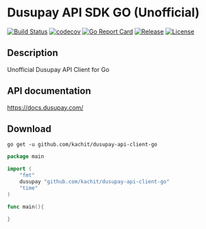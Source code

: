 # Dusupay API SDK GO (Unofficial)
[![Build Status](https://travis-ci.org/Kachit/dusupay-api-client-go.svg?branch=master)](https://travis-ci.org/Kachit/dusupay-api-client-go)
[![codecov](https://codecov.io/gh/Kachit/dusupay-api-client-go/branch/master/graph/badge.svg)](https://codecov.io/gh/Kachit/dusupay-api-client-go)
[![Go Report Card](https://goreportcard.com/badge/github.com/kachit/dusupay-api-client-go)](https://goreportcard.com/report/github.com/kachit/dusupay-api-client-go)
[![Release](https://img.shields.io/github/v/release/Kachit/dusupay-api-client-go.svg)](https://github.com/Kachit/dusupay-api-client-go/releases)
[![License](https://img.shields.io/github/license/mashape/apistatus.svg)](https://github.com/kachit/dusupay-api-client-go/blob/master/LICENSE)

## Description
Unofficial Dusupay API Client for Go

## API documentation
https://docs.dusupay.com/

## Download
```shell
go get -u github.com/kachit/dusupay-api-client-go
```

```go
package main

import (
	"fmt"
	dusupay "github.com/kachit/dusupay-api-client-go"
	"time"
)

func main(){
        
}
```
